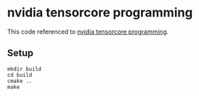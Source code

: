 # nvidia tensorcore programming

This code referenced to [nvidia tensorcore programming](https://leimao.github.io/blog/NVIDIA-Tensor-Core-Programming/).

## Setup

```
mkdir build
cd build
cmake ..
make
```
